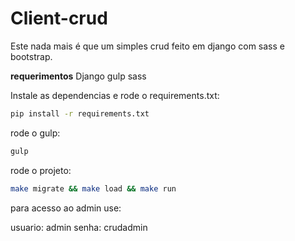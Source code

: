 
# Client-crud

Este nada  mais é que um simples crud feito em django com sass e bootstrap.

**requerimentos**
Django
gulp
sass

Instale as dependencias e rode o requirements.txt:

```bash
pip install -r requirements.txt
```

rode o gulp:

```bash
gulp
```

rode o projeto:

```bash
make migrate && make load && make run
```

para acesso ao admin use:

usuario: admin
senha: crudadmin

